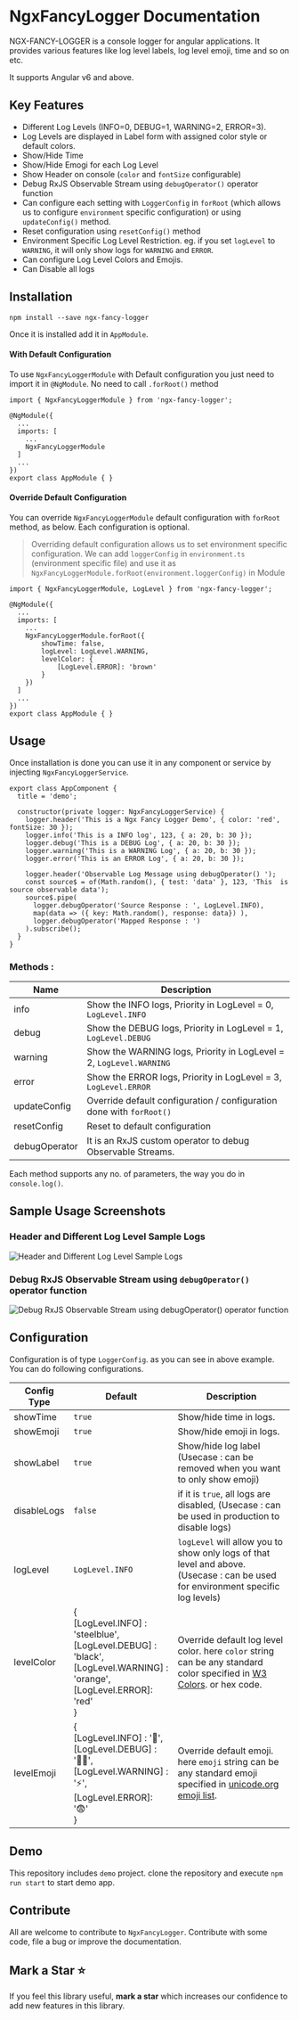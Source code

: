 # NgxFancyLogger Documentation

NGX-FANCY-LOGGER is a console logger for angular applications. It provides various features like log level labels, log level emoji, time and so on etc.

It supports Angular v6 and above.

## Key Features

- Different Log Levels (INFO=0, DEBUG=1, WARNING=2, ERROR=3).
- Log Levels are displayed in Label form with assigned color style or default colors.
- Show/Hide Time
- Show/Hide Emogi for each Log Level
- Show Header on console (`color` and `fontSize` configurable)
- Debug RxJS Observable Stream using `debugOperator()` operator function  
- Can configure each setting with `LoggerConfig` in `forRoot` (which allows us to configure `environment` specific configuration) or using `updateConfig()` method.
- Reset configuration using `resetConfig()` method
- Environment Specific Log Level Restriction.
    eg. if you set `logLevel` to `WARNING`, it will only show logs for `WARNING` and `ERROR`. 
- Can configure Log Level Colors and Emojis.
- Can Disable all logs

## Installation

`npm install --save ngx-fancy-logger`

Once it is installed add it in `AppModule`. 

#### With Default Configuration

To use `NgxFancyLoggerModule` with Default configuration you just need to import it in `@NgModule`. No need to call `.forRoot()` method
```
import { NgxFancyLoggerModule } from 'ngx-fancy-logger';

@NgModule({
  ...
  imports: [
    ...
    NgxFancyLoggerModule
  ]
  ...
})
export class AppModule { }

```
#### Override Default Configuration
You can override `NgxFancyLoggerModule` default configuration with `forRoot` method, as below. Each configuration is optional.
> Overriding default configuration allows us to set environment specific configuration. 
> We can add `loggerConfig` in `environment.ts` (environment specific file) and use it as `NgxFancyLoggerModule.forRoot(environment.loggerConfig)` in Module   

```
import { NgxFancyLoggerModule, LogLevel } from 'ngx-fancy-logger';

@NgModule({
  ...
  imports: [
    ...
    NgxFancyLoggerModule.forRoot({
        showTime: false,
        logLevel: LogLevel.WARNING,
        levelColor: {
            [LogLevel.ERROR]: 'brown'
        }
    })
  ]
  ...
})
export class AppModule { }

```

## Usage

Once installation is done you can use it in any component or service by injecting `NgxFancyLoggerService`. 

```
export class AppComponent {
  title = 'demo';

  constructor(private logger: NgxFancyLoggerService) {
    logger.header('This is a Ngx Fancy Logger Demo', { color: 'red', fontSize: 30 });
    logger.info('This is a INFO log', 123, { a: 20, b: 30 });
    logger.debug('This is a DEBUG Log', { a: 20, b: 30 });
    logger.warning('This is a WARNING Log', { a: 20, b: 30 });
    logger.error('This is an ERROR Log', { a: 20, b: 30 });

    logger.header('Observable Log Message using debugOperator() ');
    const source$ = of(Math.random(), { test: 'data' }, 123, 'This  is source observable data');
    source$.pipe(
      logger.debugOperator('Source Response : ', LogLevel.INFO),
      map(data => ({ key: Math.random(), response: data}) ),
      logger.debugOperator('Mapped Response : ')
    ).subscribe();
  }
}

```

### Methods :
Name            | Description
----------------|-------------
info            | Show the INFO logs, Priority in LogLevel = 0, `LogLevel.INFO`
debug           | Show the DEBUG logs, Priority in LogLevel = 1, `LogLevel.DEBUG`
warning         | Show the WARNING logs, Priority in LogLevel = 2, `LogLevel.WARNING`
error           | Show the ERROR logs, Priority in LogLevel = 3, `LogLevel.ERROR`
updateConfig    | Override default configuration / configuration done with `forRoot()`
resetConfig     | Reset to default configuration 
debugOperator   | It is an RxJS custom operator to debug Observable Streams.

Each method supports any no. of parameters, the way you do in `console.log()`.


## Sample Usage Screenshots

### Header and Different Log Level Sample Logs

![Header and Different Log Level Sample Logs](https://raw.githubusercontent.com/ngdevelop-tech/ngx-fancy-logger/master/sample-images/logLevels_header.png "Header and Different Log Level Sample Logs")

### Debug RxJS Observable Stream using `debugOperator()` operator function 
![Debug RxJS Observable Stream using debugOperator() operator function ](https://raw.githubusercontent.com/ngdevelop-tech/ngx-fancy-logger/master/sample-images/debugOperator.png "Debug RxJS Observable Stream using debugOperator() operator function")

## Configuration

Configuration is of type `LoggerConfig`. as you can see in above example. You can do following configurations.

Config Type | Default                            | Description 
------------|------------------------------------|------------
showTime    | `true`                             | Show/hide time in logs. 
showEmoji   | `true`                             | Show/hide emoji in logs.
showLabel   | `true`                             | Show/hide log label (Usecase : can be removed when you want to only show emoji)
disableLogs | `false`                            | if it is `true`, all logs are disabled, (Usecase : can be used in production to disable logs)
logLevel    | `LogLevel.INFO`                    | `logLevel` will allow you to show only logs of that level and above.(Usecase : can be used for environment specific log levels)
levelColor | { <br> [LogLevel.INFO] : 'steelblue', <br>[LogLevel.DEBUG] : 'black',<br> [LogLevel.WARNING] : 'orange', <br>[LogLevel.ERROR]: 'red' <br>} | Override default log level color. here `color` string can be any standard color specified in [W3 Colors](https://www.w3.org/wiki/CSS/Properties/color/keywords). or hex code.
levelEmoji | { <br> [LogLevel.INFO] : '🐬', <br>[LogLevel.DEBUG] : '👨‍💻',<br> [LogLevel.WARNING] : '⚡', <br>[LogLevel.ERROR]: '😨' <br>} | Override default emoji. here `emoji` string can be any standard emoji specified in [unicode.org emoji list](https://unicode.org/emoji/charts/full-emoji-list.html).


## Demo 
This repository includes `demo` project. clone the repository and execute `npm run start` to start demo app.

## Contribute
All are welcome to contribute to `NgxFancyLogger`. Contribute with some code, file a bug or improve the documentation.

## Mark a Star ⭐
If you feel this library useful, **mark a star** which increases our confidence to add new features in this library.